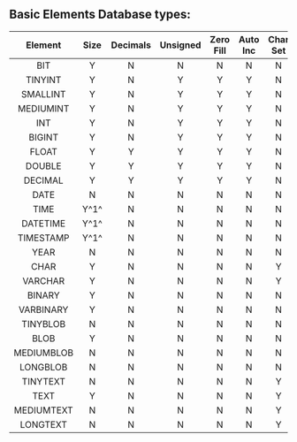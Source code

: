 Basic Elements Database types:
---

| Element      | Size | Decimals | Unsigned | Zero Fill | Auto Inc | Char Set | Collation | Default |
|:------------:|:----:|:--------:|:--------:|:---------:|:--------:|:--------:|:---------:|:-------:|
| BIT          | Y    | N        | N        | N         | N        | N        | N         | Y       |
| TINYINT      | Y    | N        | Y        | Y         | Y        | N        | N         | Y       |
| SMALLINT     | Y    | N        | Y        | Y         | Y        | N        | N         | Y       |
| MEDIUMINT    | Y    | N        | Y        | Y         | Y        | N        | N         | Y       |
| INT          | Y    | N        | Y        | Y         | Y        | N        | N         | Y       |
| BIGINT       | Y    | N        | Y        | Y         | Y        | N        | N         | Y       |
| FLOAT        | Y    | Y        | Y        | Y         | Y        | N        | N         | Y       |
| DOUBLE       | Y    | Y        | Y        | Y         | Y        | N        | N         | Y       |
| DECIMAL      | Y    | Y        | Y        | Y         | Y        | N        | N         | Y       |
| DATE         | N    | N        | N        | N         | N        | N        | N         | Y       |
| TIME         | Y^1^ | N        | N        | N         | N        | N        | N         | Y       |
| DATETIME     | Y^1^ | N        | N        | N         | N        | N        | N         | Y       |
| TIMESTAMP    | Y^1^ | N        | N        | N         | N        | N        | N         | Y       |
| YEAR         | N    | N        | N        | N         | N        | N        | N         | Y       |
| CHAR         | Y    | N        | N        | N         | N        | Y        | Y         | Y       |
| VARCHAR      | Y    | N        | N        | N         | N        | Y        | Y         | Y       |
| BINARY       | Y    | N        | N        | N         | N        | N        | N         | Y       |
| VARBINARY    | Y    | N        | N        | N         | N        | N        | N         | Y       |
| TINYBLOB     | N    | N        | N        | N         | N        | N        | N         | N       |
| BLOB         | Y    | N        | N        | N         | N        | N        | N         | N       |
| MEDIUMBLOB   | N    | N        | N        | N         | N        | N        | N         | N       |
| LONGBLOB     | N    | N        | N        | N         | N        | N        | N         | N       |
| TINYTEXT     | N    | N        | N        | N         | N        | Y        | Y         | Y       |
| TEXT         | Y    | N        | N        | N         | N        | Y        | Y         | Y       |
| MEDIUMTEXT   | N    | N        | N        | N         | N        | Y        | Y         | Y       |
| LONGTEXT     | N    | N        | N        | N         | N        | Y        | Y         | Y       |


